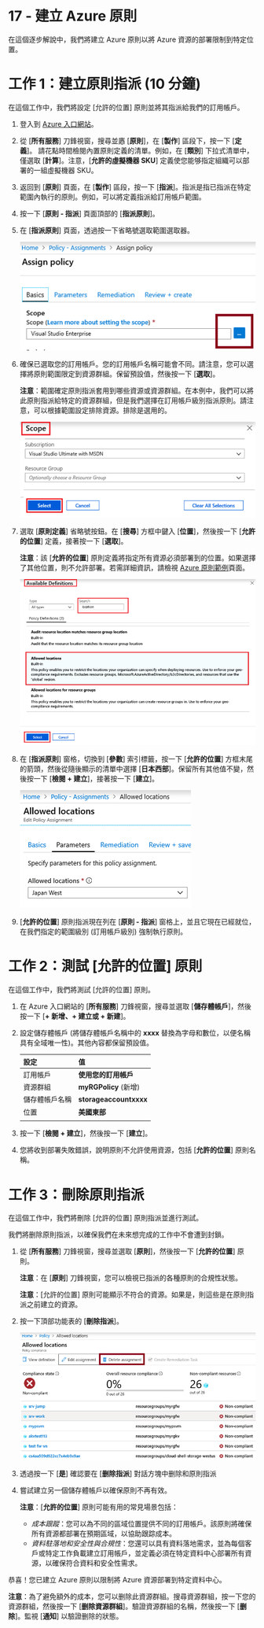 ﻿---
wts:
    title: '17 - 建立 Azure 原則 (10 分鐘)'
    module: '模組 05：描述身分識別、控管、隱私權和合規性功能'
---
# 17 - 建立 Azure 原則

在這個逐步解說中，我們將建立 Azure 原則以將 Azure 資源的部署限制到特定位置。

# 工作 1：建立原則指派 (10 分鐘)

在這個工作中，我們將設定 [允許的位置] 原則並將其指派給我們的訂用帳戶。 

1. 登入到 [Azure 入口網站](https://portal.azure.com)。

2. 從 [**所有服務**] 刀鋒視窗，搜尋並㥷 [**原則**]，在 [**製作**] 區段下，按一下 [**定義**]。  請花點時間檢閱內置原則定義的清單。例如，在 [**類別**] 下拉式清單中，僅選取 [**計算**]。注意，[**允許的虛擬機器 SKU**] 定義使您能够指定組織可以部署的一組虛擬機器 SKU。

3. 返回到 [**原則**] 頁面，在 [**製作**] 區段，按一下 [**指派**]。指派是指已指派在特定範圍內執行的原則。例如，可以將定義指派給訂用帳戶範圍。 

4. 按一下 [**原則 - 指派**] 頁面頂部的 [**指派原則**]。

5. 在 [**指派原則**] 頁面，透過按一下省略號選取範圍選取器。

    ![範圍選取器省略號的熒幕擷取畫面。](../images/1401.png)

6. 確保已選取您的訂用帳戶。您的訂用帳戶名稱可能會不同。請注意，您可以選擇將原則範圍限定到資源群組。保留預設值，然後按一下 [**選取**]。 

    **注意**：範圍確定原則指派套用到哪些資源或資源群組。在本例中，我們可以將此原則指派給特定的資源群組，但是我們選擇在訂用帳戶級別指派原則。請注意，可以根據範圍設定排除資源。排除是選用的。

    ![填寫欄位值並醒目提示 [選取] 按鈕的 [範圍] 窗格的螢幕擷取畫面。 ](../images/1402.png)

7. 選取 [**原則定義**] 省略號按鈕。在 [**搜尋**] 方框中鍵入 [**位置**]，然後按一下 [**允許的位置**] 定義，接著按一下 [**選取**]。

    **注意**：該 [**允許的位置**] 原則定義將指定所有資源必須部署到的位置。如果選擇了其他位置，則不允許部署。若需詳細資訊，請檢視 [Azure 原則範例](https://docs.microsoft.com/zh-tw/azure/governance/policy/samples/index)頁面。

   ![[可用定義] 窗格的螢幕擷取畫面，其中醒目提示了各個欄位，並選取了 [稽核不使用受管理磁碟的 VM] 選項。](../images/1403.png)

8.  在 [**指派原則**] 窗格，切換到 [**參數**] 索引標籤，按一下 [**允許的位置**] 方框末尾的箭頭，然後從隨後顯示的清單中選擇 [**日本西部**]。保留所有其他值不變，然後按一下 [**檢閱 + 建立**]，接著按一下 [**建立**]。

    ![[指派原則] 窗格的螢幕擷取畫面，其中填充了各個欄位，並填充了位置 [日本西部]，以及醒目提示了 [指派] 按鈕。](../images/1404.png)

9. [**允許的位置**] 原則指派現在列在 [**原則 - 指派**] 窗格上，並且它現在已經就位，在我們指定的範圍級別 (訂用帳戶級別) 強制執行原則。

# 工作 2：測試 [允許的位置] 原則

在這個工作中，我們將測試 [允許的位置] 原則。 

1. 在 Azure 入口網站的 [**所有服務**] 刀鋒視窗，搜尋並選取 [**儲存體帳戶**]，然後按一下 [**+ 新增、+ 建立或 + 新建**]。

2. 設定儲存體帳戶 (將儲存體帳戶名稱中的 **xxxx** 替換為字母和數位，以便名稱具有全域唯一性)。其他內容都保留預設值。 

    | 設定 | 值 | 
    | --- | --- |
    | 訂用帳戶 | **使用您的訂用帳戶** |
    | 資源群組 | **myRGPolicy** (新增) |
    | 儲存體帳戶名稱 | **storageaccountxxxx** |
    | 位置 | **美國東部** |
    | | |

3. 按一下 [**檢閱 + 建立**]，然後按一下 [**建立**]。 

4. 您將收到部署失敗錯誤，說明原則不允許使用資源，包括 [**允許的位置**] 原則名稱。

# 工作 3：刪除原則指派

在這個工作中，我們將刪除 [允許的位置] 原則指派並進行測試。 

我們將删除原則指派，以確保我們在未來想完成的工作中不會遭到封鎖。

1. 從 [**所有服務**] 刀鋒視窗，搜尋並選取 [**原則**]，然後按一下 [**允許的位置**] 原則。

    **注意**：在 [**原則**] 刀鋒視窗，您可以檢視已指派的各種原則的合規性狀態。

    **注意**：[允許的位置] 原則可能顯示不符合的資源。如果是，則這些是在原則指派之前建立的資源。

2. 按一下頂部功能表的 [**刪除指派**]。

   ![[删除指派] 功能表項目的螢幕擷取畫面。](../images/1407.png)

3. 透過按一下 [**是**] 確認要在 [**删除指派**] 對話方塊中删除和原則指派

4. 嘗試建立另一個儲存體帳戶以確保原則不再有效。

    **注意**：[**允許的位置**] 原則可能有用的常見場景包括： 
    - *成本跟蹤*：您可以為不同的區域位置提供不同的訂用帳戶。該原則將確保所有資源都部署在預期區域，以協助跟踪成本。 
    - *資料駐落地和安全性與合規性*：您還可以具有資料落地需求，並為每個客戶或特定工作負載建立訂用帳戶，並定義必須在特定資料中心部署所有資源，以確保符合資料和安全性需求。

恭喜！您已建立 Azure 原則以限制將 Azure 資源部署到特定資料中心。

**注意**：為了避免額外的成本，您可以删除此資源群組。搜尋資源群組，按一下您的資源群組，然後按一下 [**删除資源群組**]。驗證資源群組的名稱，然後按一下 [**删除**]。監視 [**通知**] 以驗證删除的狀態。
